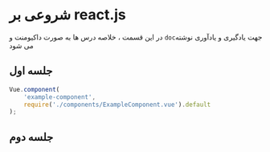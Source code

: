 # شروعی بر react.js

در این قسمت ، خلاصه درس ها به صورت داکیومنت و `doc`جهت یادگیری و یادآوری نوشته می شود
## جلسه اول 

```javascript
Vue.component(
    'example-component',
    require('./components/ExampleComponent.vue').default
);
```

## جلسه دوم 
